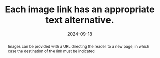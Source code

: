 ---
N: '112'
Rubrique: Images et médias
title: Each image link has an appropriate text alternative.
abstract: Images can be provided with a URL directing the reader to a new page, in which case the destination of the link must be indicated
categories: ["Images and media"]
agrege: O4112-E023
opquast: '4 112'
indiceebook: '23'
description: "Rule n° 023"
before: "022"
weight: "023"
after: "024"
actif: '1'
layout: rules
date: 2024-09-18
tags: ["Accessibility", ""]
objectif: ["Indicate the content of the image", "
Indicate where the link goes and avoid “click here” texts.
Indicate the navigation path explicitly", "
Understand the function of the image and the meaning of the URLs present on the images", "
Allow good indexing by the reading application."]
Meo: ["Décrire l’action associée au clic sur l’image", "
Indiquer l’adresse de la page cible ou le rôle du lien dans l’attribut alt de l’élément img ;", "
Indiquer l’adresse de la page cible ou le rôle du lien dans alt de l’élément area ;", "
Indiquer l’adresse de la page cible ou le rôle du lien dans alt de l’élément object ;", "
Indiquer l’adresse de la page cible ou le rôle du lien dans alt de l’élément canevas ;", "
Nommer le fichier de l’image avec des mots clés explicites
Indiquer l’adresse de la page cible de façon explicite"]
Controle: ["Verify that the alt attribute of each affected img element indicates the target or role of the link.", "
Verify that the alt attribute of each area element concerned indicates the target or role of the link.", "
Verify that the content of each affected object element indicates the target or role of the link.", "
Verify that the content of each affected canvas element indicates the target or role of the link.", "
Check the textual wording of any other element having the role of a link."
]
epubcheck: false
ace: true
humancheck: true
Source: ["Opquast"]
Referentiel: [""]
Steps: ["", ""]
---